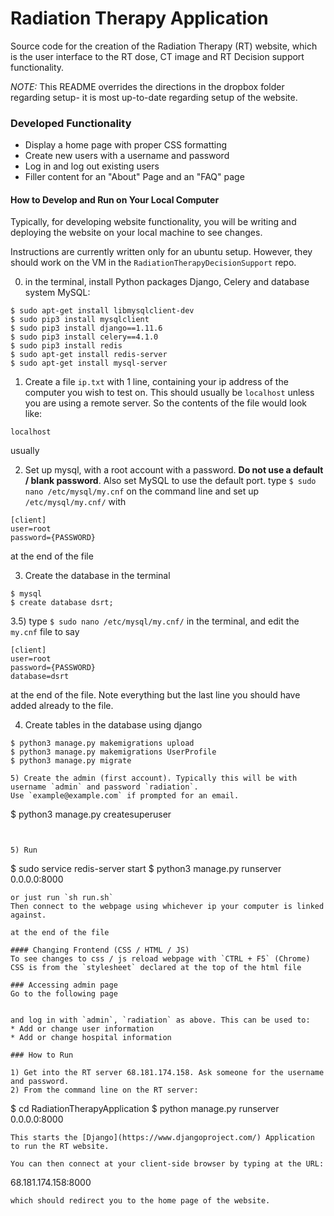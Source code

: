 # Radiation Therapy Application

Source code for the creation of the Radiation Therapy (RT) website, which is the user interface
to the RT dose, CT image and RT Decision support functionality.

*NOTE:* This README overrides the directions in the dropbox folder regarding setup- it is most
up-to-date regarding setup of the website.

### Developed Functionality
* Display a home page with proper CSS formatting
* Create new users with a username and password
* Log in and log out existing users
* Filler content for an "About" Page and an "FAQ" page

#### How to Develop and Run on Your Local Computer

Typically, for developing website functionality, you will be writing and deploying the website on
your local machine to see changes. 

Instructions are currently written only for an ubuntu setup. However, they should work on the 
VM in the `RadiationTherapyDecisionSupport` repo. 

0) in the terminal, install Python packages Django, Celery and database system MySQL:
```
$ sudo apt-get install libmysqlclient-dev
$ sudo pip3 install mysqlclient
$ sudo pip3 install django==1.11.6
$ sudo pip3 install celery==4.1.0
$ sudo pip3 install redis
$ sudo apt-get install redis-server
$ sudo apt-get install mysql-server
```
1) Create a file `ip.txt` with 1 line, containing your ip address of the computer
you wish to test on. This should usually be `localhost` unless you are using a remote server. So the contents
of the file would look like:
```
localhost
```
usually

2) Set up mysql, with a root account with a password. **Do not use a default / blank password**. Also set MySQL to use the default port. type `$ sudo nano /etc/mysql/my.cnf` on the command line and set up `/etc/mysql/my.cnf/` with
```
[client]
user=root
password={PASSWORD}
``` 
at the end of the file

3) Create the database in the terminal
```
$ mysql
$ create database dsrt;
```

3.5)
type `$ sudo nano /etc/mysql/my.cnf/` in the terminal, and edit the `my.cnf` file to say

```
[client]
user=root
password={PASSWORD}
database=dsrt
```

at the end of the file. Note everything but the last line you should have added already to the file.

4) Create tables in the database using django
```
$ python3 manage.py makemigrations upload
$ python3 manage.py makemigrations UserProfile
$ python3 manage.py migrate

5) Create the admin (first account). Typically this will be with username `admin` and password `radiation`. 
Use `example@example.com` if prompted for an email.
```
$ python3 manage.py createsuperuser
```


5) Run
```
$ sudo service redis-server start 
$ python3 manage.py runserver 0.0.0.0:8000
```
or just run `sh run.sh`
Then connect to the webpage using whichever ip your computer is linked against.

at the end of the file

#### Changing Frontend (CSS / HTML / JS)
To see changes to css / js reload webpage with `CTRL + F5` (Chrome)
CSS is from the `stylesheet` declared at the top of the html file

### Accessing admin page
Go to the following page
```
[ip]:8000/admin/
```

and log in with `admin`, `radiation` as above. This can be used to:
* Add or change user information
* Add or change hospital information

### How to Run

1) Get into the RT server 68.181.174.158. Ask someone for the username and password.
2) From the command line on the RT server:
```
$ cd RadiationTherapyApplication
$ python manage.py runserver 0.0.0.0:8000
```
This starts the [Django](https://www.djangoproject.com/) Application to run the RT website. 

You can then connect at your client-side browser by typing at the URL:
```
68.181.174.158:8000
```
which should redirect you to the home page of the website. 